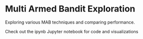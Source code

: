 # Multi Armed Bandit Exploration
Exploring various MAB techniques and comparing performance.

Check out the ipynb Jupyter notebook for code and visualizations
